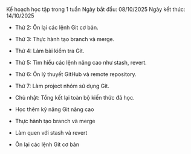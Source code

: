 Kế hoạch học tập trong 1 tuần
Ngày bắt đầu: 08/10/2025
Ngày kết thúc: 14/10/2025
- Thứ 2: Ôn lại các lệnh Git cơ bản.
- Thứ 3: Thực hành tạo branch và merge.
- Thứ 4: Làm bài kiểm tra Git.
- Thứ 5: Tìm hiểu các lệnh nâng cao như stash, revert.
- Thứ 6: Ôn lý thuyết GitHub và remote repository.
- Thứ 7: Làm project nhóm sử dụng Git.
- Chủ nhật: Tổng kết lại toàn bộ kiến thức đã học.

- Học thêm kỹ năng Git nâng cao
- Thực hành tạo branch và merge
- Làm quen với stash và revert
- Ôn lại các lệnh Git cơ bản
